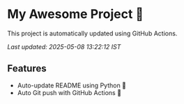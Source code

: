 # My Awesome Project 🚀

This project is automatically updated using GitHub Actions.

_Last updated: 2025-05-08 13:22:12 IST_

## Features
- Auto-update README using Python 🐍
- Auto Git push with GitHub Actions 🤖
